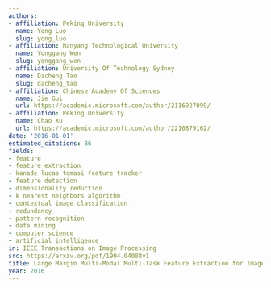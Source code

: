 ```yaml
---
authors:
- affiliation: Peking University
  name: Yong Luo
  slug: yong_luo
- affiliation: Nanyang Technological University
  name: Yonggang Wen
  slug: yonggang_wen
- affiliation: University Of Technology Sydney
  name: Dacheng Tao
  slug: dacheng_tao
- affiliation: Chinese Academy Of Sciences
  name: Jie Gui
  url: https://academic.microsoft.com/author/2116927099/
- affiliation: Peking University
  name: Chao Xu
  url: https://academic.microsoft.com/author/2210879162/
date: '2016-01-01'
estimated_citations: 86
fields:
- feature
- feature extraction
- kanade lucas tomasi feature tracker
- feature detection
- dimensionality reduction
- k nearest neighbors algorithm
- contextual image classification
- redundancy
- pattern recognition
- data mining
- computer science
- artificial intelligence
in: IEEE Transactions on Image Processing
src: https://arxiv.org/pdf/1904.04088v1
title: Large Margin Multi-Modal Multi-Task Feature Extraction for Image Classification
year: 2016
---
```

